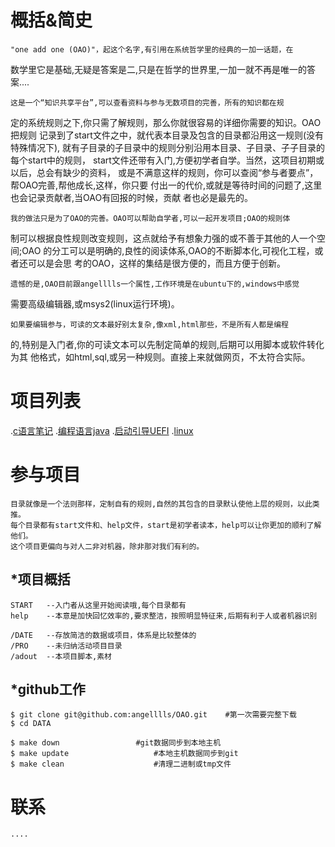 概括&简史
===========


    "one add one (OAO)"，起这个名字,有引用在系统哲学里的经典的一加一话题，在
数学里它是基础,无疑是答案是二,只是在哲学的世界里,一加一就不再是唯一的答案....
 
    这是一个“知识共享平台”,可以查看资料与参与无数项目的完善，所有的知识都在规
定的系统规则之下,你只需了解规则，那么你就很容易的详细你需要的知识。OAO把规则
记录到了start文件之中，就代表本目录及包含的目录都沿用这一规则(没有特殊情况下),
就有子目录的子目录中的规则分别沿用本目录、子目录、子子目录的每个start中的规则，
start文件还带有入门,方便初学者自学。当然，这项目初期或以后，总会有缺少的资料，
或是不满意这样的规则，你可以查阅“参与者要点”，帮OAO完善,帮他成长,这样，你只要
付出一的代价,或就是等待时间的问题了,这里也会记录贡献者,当OAO有回报的时候，贡献
者也必是最先的。
 
    我的做法只是为了OAO的完善。OAO可以帮助自学者,可以一起开发项目;OAO的规则体
制可以根据良性规则改变规则，这点就给予有想象力强的或不善于其他的人一个空间;OAO
的分工可以是明确的,良性的阅读体系,OAO的不断脚本化,可视化工程，或者还可以是会思
考的OAO，这样的集结是很方便的，而且方便于创新。
 
    遗憾的是,OAO目前跟angelllls一个属性,工作环境是在ubuntu下的,windows中感觉
需要高级编辑器,或msys2(linux运行环境)。
 
    如果要编辑参与，可读的文本最好别太复杂,像xml,html那些，不是所有人都是编程
的,特别是入门者,你的可读文本可以先制定简单的规则,后期可以用脚本或软件转化为其
他格式，如html,sql,或另一种规则。直接上来就做网页，不太符合实际。
	 
	 
	 
项目列表
=========== 


 .[c语言笔记](http://github.com/angelllls/OAO/tree/master/DATE/class.language/hu-ma2.C)
 .[编程语言java](https://github.com/angelllls/OAO/tree/master/DATE/class.language/hu-ma3.java)
 .[启动引导UEFI](https://github.com/angelllls/OAO/tree/master/DATE/class.devinf/sys.uefi)
 .[linux](https://github.com/angelllls/OAO/tree/master/DATE/class.devinf/sys.linux)


参与项目
===========
	目录就像是一个法则那样，定制自有的规则,自然的其包含的目录默认使他上层的规则，以此类推。
	每个目录都有start文件和、help文件，start是初学者读本，help可以让你更加的顺利了解他们。
	这个项目更偏向与对人二非对机器，除非那对我们有利的。


*项目概括
-----------
	START	--入门者从这里开始阅读哦,每个目录都有
	help	--本意是加快回忆效率的,要求整洁，按照明显特征来,后期有利于人或者机器识别
	
	/DATE	--存放简洁的数据或项目，体系是比较整体的
	/PRO	--未归纳活动项目目录
	/adout	--本项目脚本,素材
	


*github工作
-----------
	$ git clone git@github.com:angelllls/OAO.git	#第一次需要完整下载
	$ cd DATA

	$ make down					#git数据同步到本地主机 
	$ make update 					#本地主机数据同步到git
	$ make clean					#清理二进制或tmp文件



联系
===========
	....



